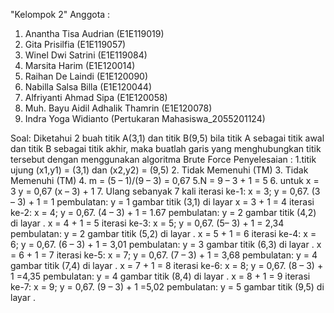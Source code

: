 "Kelompok 2" 
Anggota : 
1. Anantha Tisa Audrian (E1E119019) 
2. Gita Prisilfia (E1E119057) 
3. Winel Dwi Satrini (E1E119084)
4. Marsita Harim (E1E120014)
5. Raihan De Laindi (E1E120090)
6. Nabilla Salsa Billa (E1E120044)
7. Alfriyanti Ahmad Sipa (E1E120058)
8. Muh. Bayu Aidil Adhalik Thamrin (E1E120078)
9. Indra Yoga Widianto (Pertukaran Mahasiswa_2055201124)

Soal:
Diketahui 2 buah titik A(3,1) dan titik B(9,5) bila titik A sebagai titik awal dan titik B sebagai titik akhir, maka buatlah garis yang menghubungkan titik tersebut dengan menggunakan algoritma Brute Force
Penyelesaian :
1.titik ujung (x1,y1) = (3,1) dan (x2,y2) = (9,5)
2. Tidak Memenuhi (TM) 
3. Tidak Memenuhi (TM)
4. m = (5 – 1)/(9 – 3) = 0,67 
5.N = 9 – 3 + 1 = 5 
6. untuk x = 3 y = 0,67 (x – 3) + 1 
7. Ulang sebanyak 7 kali 
iterasi ke-1: 
x = 3; y = 0,67. (3 – 3) + 1 = 1 
pembulatan: y = 1 
gambar titik (3,1) di layar
x = 3 + 1 = 4 
iterasi ke-2: 
x = 4; y = 0,67. (4 – 3) + 1 = 1.67
pembulatan: y = 2
gambar titik (4,2) di layar .
x = 4 + 1 = 5
iterasi ke-3: 
x = 5;  y = 0,67. (5– 3) + 1 = 2,34 
pembulatan: y = 2
gambar titik (5,2) di layar .
 x = 5 + 1 = 6
iterasi ke-4: 
x = 6; y = 0,67. (6 – 3) + 1 = 3,01 
pembulatan: y = 3 
gambar titik (6,3) di layar . 
x = 6 + 1 = 7
iterasi ke-5: 
x = 7; y = 0,67. (7 – 3) + 1 = 3,68
pembulatan: y = 4
gambar titik (7,4) di layar .
x = 7 + 1 = 8
iterasi ke-6: 
x = 8; y = 0,67. (8 – 3) + 1 =4,35
pembulatan: y = 4 
gambar titik (8,4) di layar .
 x = 8 + 1 = 9
iterasi ke-7: 
x = 9; y = 0,67. (9 – 3) + 1 =5,02 
pembulatan: y = 5 
gambar titik (9,5) di layar .
